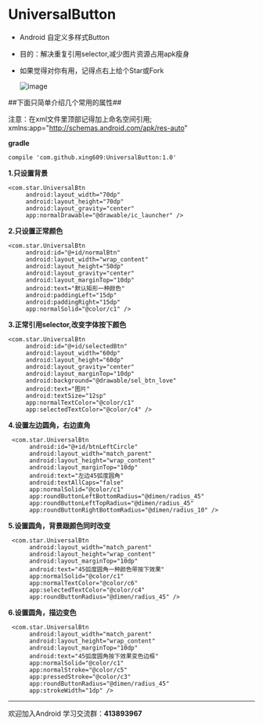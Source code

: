 # UniversalButton
- Android 自定义多样式Button
- 目的：解决重复引用selector,减少图片资源占用apk瘦身  
- 如果觉得对你有用，记得点右上给个Star或Fork

   ![image](https://github.com/xing609/UniversalButton/blob/master/app/assets/universal_button.gif)

##下面只简单介绍几个常用的属性##

注意：在xml文件里顶部记得加上命名空间引用; xmlns:app="http://schemas.android.com/apk/res-auto"


**gradle**
    
    compile 'com.github.xing609:UniversalButton:1.0'

**1.只设置背景**
    
    <com.star.UniversalBtn  
         android:layout_width="70dp"  
         android:layout_height="70dp"  
         android:layout_gravity="center"  
         app:normalDrawable="@drawable/ic_launcher" />

**2.只设置正常颜色**   
    
    <com.star.UniversalBtn  
         android:id="@+id/normalBtn"  
         android:layout_width="wrap_content"  
         android:layout_height="50dp"  
         android:layout_gravity="center"  
         android:layout_marginTop="10dp"  
         android:text="默认矩形一种颜色"  
         android:paddingLeft="15dp"  
         android:paddingRight="15dp"  
         app:normalSolid="@color/c1" />


**3.正常引用selector,改变字体按下颜色**    
     
    <com.star.UniversalBtn
         android:id="@+id/selectedBtn"  
         android:layout_width="60dp"  
         android:layout_height="60dp"  
         android:layout_gravity="center"  
         android:layout_marginTop="10dp"  
         android:background="@drawable/sel_btn_love"  
         android:text="图片"  
         android:textSize="12sp"  
         app:normalTextColor="@color/c1"  
         app:selectedTextColor="@color/c4" />



**4.设置左边圆角，右边直角**    
     
     <com.star.UniversalBtn
          android:id="@+id/btnLeftCircle"
          android:layout_width="match_parent"
          android:layout_height="wrap_content"
          android:layout_marginTop="10dp"
          android:text="左边45弧度圆角"
          android:textAllCaps="false"
          app:normalSolid="@color/c1"
          app:roundButtonLeftBottomRadius="@dimen/radius_45"
          app:roundButtonLeftTopRadius="@dimen/radius_45"
          app:roundButtonRightBottomRadius="@dimen/radius_10" />



**5.设置圆角，背景跟颜色同时改变**    
     
     <com.star.UniversalBtn
          android:layout_width="match_parent"
          android:layout_height="wrap_content"
          android:layout_marginTop="10dp"
          android:text="45弧度圆角一种颜色带按下效果"
          app:normalSolid="@color/c1"
          app:normalTextColor="@color/c6"
          app:selectedTextColor="@color/c4"
          app:roundButtonRadius="@dimen/radius_45" />

**6.设置圆角，描边变色**    
     
     <com.star.UniversalBtn
          android:layout_width="match_parent"
          android:layout_height="wrap_content"
          android:layout_marginTop="10dp"
          android:text="45弧度圆角按下效果变色边框"
          app:normalSolid="@color/c1"
          app:normalStroke="@color/c5"
          app:pressedStroke="@color/c3"
          app:roundButtonRadius="@dimen/radius_45"
          app:strokeWidth="1dp" />


----------
欢迎加入Android 学习交流群：**413893967**


